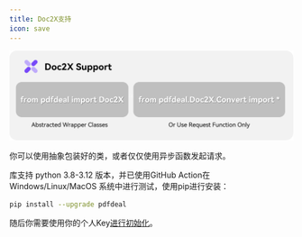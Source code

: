 ```yaml
---
title: Doc2X支持
icon: save
---
```


![](../../../images/doc2x.png)

你可以使用抽象包装好的类，或者仅仅使用异步函数发起请求。

库支持 python 3.8-3.12 版本，并已使用GitHub Action在Windows/Linux/MacOS 系统中进行测试，使用pip进行安装：

```bash
pip install --upgrade pdfdeal
```

随后你需要使用你的个人Key[进行初始化](./Init.md)。